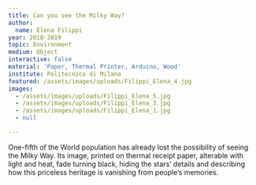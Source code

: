 ```yaml
---
title: Can you see the Milky Way?
author:
  name: Elena Filippi
year: 2018-2019
topic: Environment
medium: Object
interactive: false
material: 'Paper, Thermal Printer, Arduino, Wood'
institute: Politecnico di Milano
featured: /assets/images/uploads/Filippi_Elena_4.jpg
images:
  - /assets/images/uploads/Filippi_Elena_5.jpg
  - /assets/images/uploads/Filippi_Elena_3.jpg
  - /assets/images/uploads/Filippi_Elena_1.jpg
  - null

---
```

One-fifth of the World population has already lost the possibility of seeing the Milky Way. Its image, printed on thermal receipt paper, alterable with light and heat, fade turning black, hiding the stars’ details and describing how this priceless heritage is vanishing from people’s memories. 
